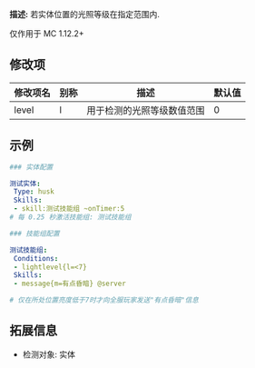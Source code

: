 **描述:** 若实体位置的光照等级在指定范围内.  

仅作用于 MC 1.12.2+

修改项
---

| 修改项名  | 别称           | 描述                      | 默认值 |
| --------- | -------------- | ------------------------- | ----- |
| level | l | 用于检测的光照等级数值范围 | 0 |

示例
---

```yaml
### 实体配置

测试实体:
 Type: husk
 Skills:
 - skill:测试技能组 ~onTimer:5
# 每 0.25 秒激活技能组: 测试技能组

### 技能组配置

测试技能组:
 Conditions:
 - lightlevel{l=<7}
 Skills:
 - message{m=有点昏暗} @server

# 仅在所处位置亮度低于7时才向全服玩家发送"有点昏暗"信息
```

拓展信息
---

- 检测对象: 实体